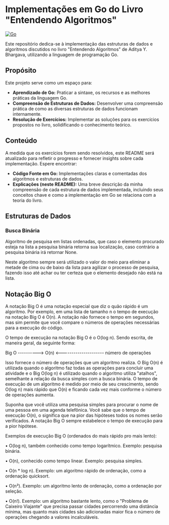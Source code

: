 # Implementações em Go do Livro "Entendendo Algoritmos"

[![Go](https://img.shields.io/badge/Go-1.20%2B-00ADD8?style=for-the-badge&logo=go&logoColor=white)](https://go.dev/)

Este repositório dedica-se à implementação das estruturas de dados e algoritmos discutidos no livro "Entendendo Algoritmos" de Aditya Y. Bhargava, utilizando a linguagem de programação Go.

## Propósito

Este projeto serve como um espaço para:

* **Aprendizado de Go:** Praticar a sintaxe, os recursos e as melhores práticas da linguagem Go.
* **Compreensão de Estruturas de Dados:** Desenvolver uma compreensão prática de como as diversas estruturas de dados funcionam internamente.
* **Resolução de Exercícios:** Implementar as soluções para os exercícios propostos no livro, solidificando o conhecimento teórico.

## Conteúdo

A medida que os exercícios forem sendo resolvidos, este README será atualizado para refletir o progresso e fornecer insights sobre cada implementação. Espere encontrar:

* **Código Fonte em Go:** Implementações claras e comentadas dos algoritmos e estruturas de dados.
* **Explicações (neste README):** Uma breve descrição da minha compreensão de cada estrutura de dados implementada, incluindo seus conceitos chave e como a implementação em Go se relaciona com a teoria do livro.

## Estruturas de Dados

### Busca Binária

Algoritmo de pesquisa em listas ordenadas, que caso o elemento procurado
esteja na lista a pesquisa binária retorna sua localização, caso contrário a pesquisa binária irá retornar None.

Neste algoritmo sempre será utilizado o valor do meio para eliminar a metade de cima ou de baixo da lista para agilizar o processo de pesquisa, fazendo isso até achar ou ter certeza que o elemento desejado não está na lista.


## Notação Big O

A notação Big O é uma notação especial que diz o quão rápido é um algoritmo. Por exemplo, em uma lista de tamanho n o tempo de execução na notação Big O é O(n). A notação não fornece o tempo em segundos, mas sim permite que você compare o números de operações necessárias para a execução do código.

O tempo de execução na notação Big O é o O(log n). Sendo escrita, de maneira geral, da seguinte forma:

Big O ----------> O(n) <--------------------- número de operações

Isso fornece o número de operações que um algoritmo realiza. O Big O(n) é utilizada quando o algoritmo faz todas as operações para concluir uma atividade e o Big O(log n) é utilizado quando o algoritmo utiliza "atalhos", semelhante a relação da busca simples com a busca binária. O tempo de execução de um algoritmo é medido por meio de seu crescimento, sendo O(log n) mais rápido que O(n) e ficando cada vez mais conforme o número de operações aumenta. 

Suponha que você utiliza uma pesquisa simples para procurar o nome de uma pessoa em uma agenda telefônica. Você sabe que o tempo de execução O(n), o significa que na pior das hipóteses todos os nomes serão verificados. A notação Big O sempre estabelece o tempo de execução para a pior hipótese. 

Exemplos de execução Big O (ordenados do mais rápido pro mais lento):

• O(log n), também conhecido como tempo logarítmico. Exemplo: pesquisa binária.

• O(n), conhecido como tempo linear. Exemplo: pesquisa simples.

• O(n * log n). Exemplo: um algoritmo rápido de ordenação, como a ordenação quicksort.

• O(n²). Exemplo: um algoritmo lento de ordenação, como a ordenação por seleção.

• O(n!). Exemplo: um algoritmo bastante lento, como o "Problema de Caixeiro Viajante" que precisa passar cidades percorrendo uma distância mínima, mas quanto mais cidades são adicionadas maior fica o número de operações chegando a valores incalculáveis.